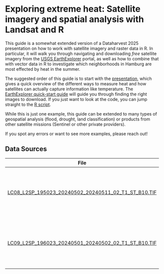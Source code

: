 # Exploring extreme heat: Satellite imagery and spatial analysis with Landsat and R

This guide is a somewhat extended version of a Dataharvest 2025 presentation on how to work with satellite imagery and raster data in R. In particular, it will walk you through navigating and downloading *free* satellite imagery from the [USGS EarthExplorer](https://earthexplorer.usgs.gov/) portal, as well as how to combine that with vector data in R to investigate which neighborhoods in Hamburg are most effected by heat in the summer.

The suggested order of this guide is to start with the [presentation](1_presentation.pdf), which gives a quick overview of the different ways to measure heat and how satellites can actually capture information like temperature. The [EarthExplorer quick-start guide](2_earthexplorer_quickstart.md) will guide you through finding the right images to download. If you just want to look at the code, you can jump straight to the [R script](3_landst_lst_demo.Rmd).

While this is just one example, this guide can be extended to many types of geospatial analysis (flood, drought, land classification) or products from other satellite missions (Sentinel or other private providers).

If you spot any errors or want to see more examples, please reach out!

## Data Sources

|File|Source|
|----|------|
|[LC08_L2SP_195023_20240502_20240511_02_T1_ST_B10.TIF](data/LC08_L2SP_195023_20240502_20240511_02_T1_ST_B10.TIF)|Earth Resources Observation and Science (EROS) Center. (2020). Landsat 8-9 Operational Land Imager / Thermal Infrared Sensor Level-2, Collection 2 \[dataset]. U.S. Geological Survey. [https://doi.org/10.5066/P9OGBGM6](https://doi.org/10.5066/P9OGBGM6).|
|[LC09_L2SP_196023_20240501_20240502_02_T1_ST_B10.TIF](data/LC09_L2SP_196023_20240501_20240502_02_T1_ST_B10.TIF)|Earth Resources Observation and Science (EROS) Center. (2020). Landsat 8-9 Operational Land Imager / Thermal Infrared Sensor Level-2, Collection 2 \[dataset]. U.S. Geological Survey. [https://doi.org/10.5066/P9OGBGM6](https://doi.org/10.5066/P9OGBGM6).|
